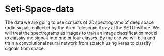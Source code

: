 # Seti-Space-data
The data we are going to use consists of 2D spectrograms of deep space radio signals collected by the Allen Telescope Array at the SETI Institute. We will treat the spectrograms as images to train an image classification model to classify the signals into one of four classes. By the end we will built and train a convolutional neural network from scratch using Keras to classify signals from space.
